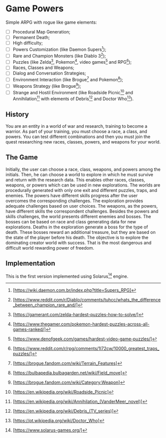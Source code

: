 # Game Powers

Simple ARPG with rogue like game elements:
- [ ] Procedural Map Generation;
- [ ] Permanent Death;
- [ ] High difficulty;
- [ ] Powers Customization (like Daemon Supers[^1]);
- [ ] Rare and Champion Monsters (like Diablo 3[^2]);
- [ ] Puzzles (like Zelda[^3], Pokemon[^4], video games[^5] and RPG[^6]);
- [ ] Races, Classes and Weapons;
- [ ] Dialog and Conversation Strategies;
- [ ] Environment Interaction (like Brogue[^14] and Pokemon[^13]);
- [ ] Weapons Strategy (like Brogue[^12]);
- [ ] Strange and Hostil Environment (like Roadside Picnic[^7] and Annihilation[^8] with elements of Debris[^9] and Doctor Who[^10]).

## History

You are an entity in a world of war and research, training to become a warrior. As part of your training, you must choose a race, a class, and powers. You can test different combinations and then you must join the quest researching new races, classes, powers, and weapons for your world.

## The Game

Initially, the user can choose a race, class, weapons, and powers among the initials. Then, he can choose a world to explore in which he must survive and return with the research data. This enables other races, classes, weapons, or powers which can be used in new explorations. The worlds are procedurally generated with only one exit and different puzzles, traps, and enemies. The powers have different skills progress after the user overcomes the corresponding challenges. The exploration provides adequate challenges based on user choices. The weapons, as the powers, have different skills the correspondent challenges. Besides the powers and skills challenges, the world presents different enemies and bosses. The bosses can be based on race and class generating data for new explorations. Deaths in the exploration generate a boss for the type of death. These bosses reward an additional treasure, but they are based on the state of the player before his death. The objective is to explore the dominating creator world with success. That is the most dangerous and difficult world rewarding power of freedom.

## Implementation

This is the first version implemented using Solarus[^11] engine.


[^1]: [https://wiki.daemon.com.br/index.php?title=Supers_RPG]
[^2]: [https://www.reddit.com/r/Diablo/comments/tuhcc/whats_the_difference_between_champion_rare_and/]
[^3]: [https://gamerant.com/zelda-hardest-puzzles-how-to-solve/]
[^4]: [https://www.thegamer.com/pokemon-hardest-puzzles-across-all-games-ranked/]
[^5]: [https://www.denofgeek.com/games/hardest-video-game-puzzles/]
[^6]: [https://www.reddit.com/r/rpg/comments/1l72cw/10000_greatest_traps_puzzles/]
[^7]: [https://en.wikipedia.org/wiki/Roadside_Picnic]
[^8]: [https://en.wikipedia.org/wiki/Annihilation_(VanderMeer_novel)]
[^9]: [https://en.wikipedia.org/wiki/Debris_(TV_series)]
[^10]: [https://pt.wikipedia.org/wiki/Doctor_Who]
[^11]: [https://www.solarus-games.org/]
[^12]: [https://brogue.fandom.com/wiki/Category:Weapon]
[^13]: [https://bulbapedia.bulbagarden.net/wiki/Field_move]
[^14]: [https://brogue.fandom.com/wiki/Terrain_Features]
